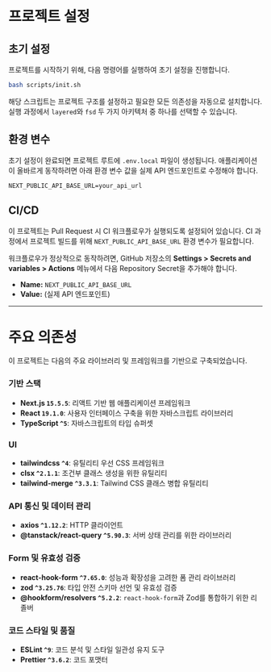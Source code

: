 # 프로젝트 설정

## 초기 설정

프로젝트를 시작하기 위해, 다음 명령어를 실행하여 초기 설정을 진행합니다.

```bash
bash scripts/init.sh
```

해당 스크립트는 프로젝트 구조를 설정하고 필요한 모든 의존성을 자동으로 설치합니다. 실행 과정에서 `layered`와 `fsd` 두 가지 아키텍처 중 하나를 선택할 수 있습니다.

## 환경 변수

초기 설정이 완료되면 프로젝트 루트에 `.env.local` 파일이 생성됩니다. 애플리케이션이 올바르게 동작하려면 아래 환경 변수 값을 실제 API 엔드포인트로 수정해야 합니다.

```.env.local
NEXT_PUBLIC_API_BASE_URL=your_api_url
```

## CI/CD

이 프로젝트는 Pull Request 시 CI 워크플로우가 실행되도록 설정되어 있습니다. CI 과정에서 프로젝트 빌드를 위해 `NEXT_PUBLIC_API_BASE_URL` 환경 변수가 필요합니다.

워크플로우가 정상적으로 동작하려면, GitHub 저장소의 **Settings > Secrets and variables > Actions** 메뉴에서 다음 Repository Secret을 추가해야 합니다.

- **Name:** `NEXT_PUBLIC_API_BASE_URL`
- **Value:** (실제 API 엔드포인트)

---

# 주요 의존성

이 프로젝트는 다음의 주요 라이브러리 및 프레임워크를 기반으로 구축되었습니다.

### 기반 스택

- **Next.js `15.5.5`**: 리액트 기반 웹 애플리케이션 프레임워크
- **React `19.1.0`**: 사용자 인터페이스 구축을 위한 자바스크립트 라이브러리
- **TypeScript `^5`**: 자바스크립트의 타입 슈퍼셋

### UI

- **tailwindcss `^4`**: 유틸리티 우선 CSS 프레임워크
- **clsx `^2.1.1`**: 조건부 클래스 생성을 위한 유틸리티
- **tailwind-merge `^3.3.1`**: Tailwind CSS 클래스 병합 유틸리티

### API 통신 및 데이터 관리

- **axios `^1.12.2`**: HTTP 클라이언트
- **@tanstack/react-query `^5.90.3`**: 서버 상태 관리를 위한 라이브러리

### Form 및 유효성 검증

- **react-hook-form `^7.65.0`**: 성능과 확장성을 고려한 폼 관리 라이브러리
- **zod `^3.25.76`**: 타입 안전 스키마 선언 및 유효성 검증
- **@hookform/resolvers `^5.2.2`**: `react-hook-form`과 Zod를 통합하기 위한 리졸버

### 코드 스타일 및 품질

- **ESLint `^9`**: 코드 분석 및 스타일 일관성 유지 도구
- **Prettier `^3.6.2`**: 코드 포맷터
